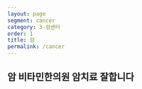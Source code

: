 ```yaml
---
layout: page
segment: cancer
category: 3-암센터
order: 1
title: 암
permalink: /cancer
---
```


<h2 class="content-heading">
  <strong>암</strong>
  비타민한의원 암치료 잘합니다
</h2>

